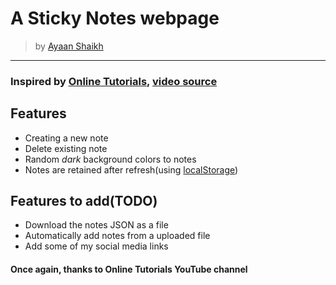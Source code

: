 # A Sticky Notes webpage
> by [Ayaan Shaikh](https://github.com/ayaantuts)
___
### Inspired by [Online Tutorials](https://www.youtube.com/@OnlineTutorialsYT), [video source](https://www.youtube.com/watch?v=Uk1cTgQVP9g)

## Features
- Creating a new note
- Delete existing note
- Random *dark* background colors to notes
- Notes are retained after refresh(using [localStorage](https://developer.mozilla.org/en-US/docs/Web/API/Window/localStorage))

## Features to add(TODO)
- Download the notes JSON as a file
- Automatically add notes from a uploaded file
- Add some of my social media links

#### Once again, thanks to Online Tutorials YouTube channel